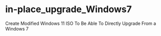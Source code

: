 # in-place_upgrade_Windows7
Create Modified Windows 11 ISO To Be Able To Directly Upgrade From a Windows 7
